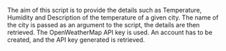 The aim of this script is to provide the details such as Temperature, Humidity and Description of the temperature of a given city.
The name of the city is passed as an argument to the script, the details are then retrieved.
The OpenWeatherMap API key is used.
An account has to be created, and the API key generated is retrieved.

